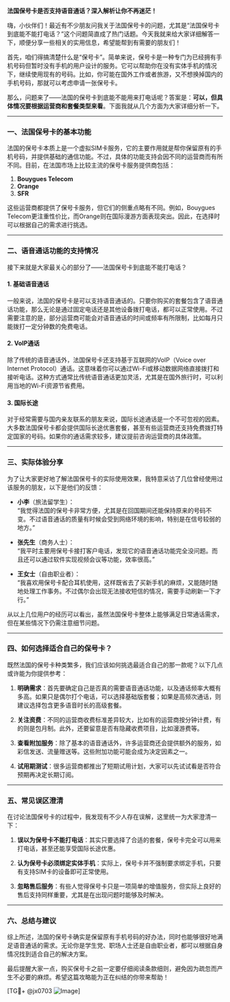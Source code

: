 **法国保号卡是否支持语音通话？深入解析让你不再迷茫！**

嗨，小伙伴们！最近有不少朋友问我关于法国保号卡的问题，尤其是“法国保号卡到底能不能打电话？”这个问题简直成了热门话题。今天我就来给大家详细解答一下，顺便分享一些相关的实用信息，希望能帮到有需要的朋友们！

首先，咱们得搞清楚什么是“保号卡”。简单来说，保号卡是一种专门为已经拥有手机号码但暂时没有手机的用户设计的服务。它可以帮助你在没有实体手机的情况下，继续使用现有的号码。比如，你可能在国外工作或者旅游，又不想换掉国内的手机号码，那就可以考虑申请一张保号卡。

那么，问题来了——法国的保号卡到底能不能用来打电话呢？答案是：**可以，但具体情况要根据运营商和套餐类型来看**。下面我就从几个方面为大家详细分析一下。

---

### 一、法国保号卡的基本功能

法国的保号卡本质上是一个虚拟SIM卡服务，它的主要作用就是帮你保留原有的手机号码，并提供基础的通信功能。不过，具体的功能支持会因不同的运营商而有所不同。目前，在法国市场上比较主流的保号卡服务提供商包括：

1. **Bouygues Telecom**
2. **Orange**
3. **SFR**

这些运营商都提供了保号卡服务，但它们的侧重点略有不同。例如，Bouygues Telecom更注重性价比，而Orange则在国际漫游方面表现突出。因此，在选择时可以根据自己的需求进行挑选。

---

### 二、语音通话功能的支持情况

接下来就是大家最关心的部分了——法国保号卡到底能不能打电话？

#### 1. 基础语音通话
一般来说，法国的保号卡是可以支持语音通话的。只要你购买的套餐包含了语音通话功能，那么无论是通过固定电话还是其他设备拨打电话，都可以正常使用。不过需要注意的是，部分运营商可能会对语音通话的时间或频率有所限制，比如每月只能拨打一定分钟数的免费电话。

#### 2. VoIP通话
除了传统的语音通话外，法国保号卡还支持基于互联网的VoIP（Voice over Internet Protocol）通话。这意味着你可以通过Wi-Fi或移动数据网络直接拨打和接听电话。这种方式通常比传统语音通话更加灵活，尤其是在国外旅行时，可以利用当地的Wi-Fi资源节省费用。

#### 3. 国际长途
对于经常需要与国内亲友联系的朋友来说，国际长途通话是一个不可忽视的因素。大多数法国保号卡都会提供国际长途优惠套餐，甚至有些运营商还支持免费拨打特定国家的号码。如果你的通话需求较多，建议提前咨询运营商的具体政策。

---

### 三、实际体验分享

为了让大家更好地了解法国保号卡的实际使用效果，我特意采访了几位曾经使用过该服务的朋友，以下是他们的反馈：

- **小李**（旅法留学生）：  
  “我觉得法国的保号卡非常方便，尤其是在回国期间还能保持原来的号码不变。不过语音通话的质量有时候会受到网络环境的影响，特别是在信号较弱的地方。”

- **张先生**（商务人士）：  
  “我平时主要用保号卡接打客户电话，发现它的语音通话功能完全没问题。而且还可以通过软件实现视频会议等功能，效率很高。”

- **王女士**（自由职业者）：  
  “我喜欢用保号卡配合耳机使用，这样既省去了买新手机的麻烦，又能随时随地处理工作事务。不过偶尔会出现无法接收短信的情况，需要手动刷新一下才行。”

从以上几位用户的经历可以看出，虽然法国保号卡整体上能够满足日常通话需求，但在某些情况下仍需注意细节问题。

---

### 四、如何选择适合自己的保号卡？

既然法国的保号卡种类繁多，我们应该如何挑选最适合自己的那一款呢？以下几点或许能为你提供参考：

1. **明确需求**：首先要确定自己是否真的需要语音通话功能，以及通话频率大概有多高。如果只是偶尔打个电话，可以选择基础版套餐；如果是高频次通话，则建议选择包含更多语音时长的高级套餐。

2. **关注资费**：不同的运营商收费标准差异较大，比如有的运营商按分钟计费，有的则是包月制。此外，还要留意是否有隐藏收费项目，比如漫游费等。

3. **查看附加服务**：除了基本的语音通话外，许多运营商还会提供额外的服务，如彩信发送、流量赠送等。这些附加功能可能会成为决定因素之一。

4. **试用期测试**：很多运营商都推出了短期试用计划，大家可以先试试看是否符合预期再决定长期订阅。

---

### 五、常见误区澄清

在讨论法国保号卡的过程中，我发现有不少人存在误解，这里统一为大家澄清一下：

1. **误以为保号卡不能打电话**：其实只要选择了合适的套餐，保号卡完全可以用来打电话，甚至还能享受国际长途优惠。

2. **认为保号卡必须绑定实体手机**：实际上，保号卡并不强制要求绑定手机，只要有支持SIM卡的设备即可正常使用。

3. **忽略售后服务**：有些人觉得保号卡只是一项简单的增值服务，但实际上良好的售后支持同样重要，尤其是在出现问题时能够及时解决。

---

### 六、总结与建议

综上所述，法国的保号卡确实是保留原有手机号码的好办法，同时也能够很好地满足语音通话的需求。无论你是学生党、职场人士还是自由职业者，都可以根据自身情况找到适合自己的解决方案。

最后提醒大家一点，购买保号卡之前一定要仔细阅读条款细则，避免因为疏忽而产生不必要的麻烦。希望这篇攻略能为正在纠结的你带来帮助！

[TG💪+ @jx0703 ![Image](https://github.com/user-attachments/assets/dbca1d08-cadb-493c-b0ec-ad6f7a83f270)]